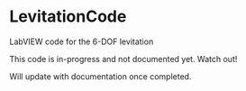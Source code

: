 # LevitationCode
 LabVIEW code for the 6-DOF levitation

This code is in-progress and not documented yet. Watch out!

Will update with documentation once completed.
